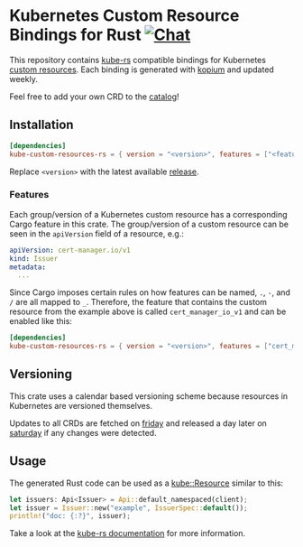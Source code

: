 <!--
SPDX-FileCopyrightText: The kube-custom-resources-rs Authors
SPDX-License-Identifier: 0BSD
 -->

# Kubernetes Custom Resource Bindings for Rust [![Chat](https://img.shields.io/badge/matrix-%23talk.metio:matrix.org-brightgreen.svg?style=social&label=Matrix)](https://matrix.to/#/#talk.metio:matrix.org)

This repository contains [kube-rs](https://kube.rs/) compatible bindings for Kubernetes [custom resources](https://kubernetes.io/docs/tasks/extend-kubernetes/custom-resources/custom-resource-definitions/). Each binding is generated with [kopium](https://github.com/kube-rs/kopium) and updated weekly.

Feel free to add your own CRD to the [catalog](https://github.com/metio/kube-custom-resources-rs/blob/main/code-generator/src/catalog.rs)!

## Installation

```toml
[dependencies]
kube-custom-resources-rs = { version = "<version>", features = ["<features>"] }
```

Replace `<version>` with the latest available [release](https://crates.io/crates/kube-custom-resources-rs).

### Features

Each group/version of a Kubernetes custom resource has a corresponding Cargo feature in this crate. The group/version of a custom resource can be seen in the `apiVersion` field of a resource, e.g.:

```yaml
apiVersion: cert-manager.io/v1
kind: Issuer
metadata:
  ...
```

Since Cargo imposes certain rules on how features can be named, `.`, `-`, and `/` are all mapped to `_`. Therefore, the feature that contains the custom resource from the example above is called `cert_manager_io_v1` and can be enabled like this:

```toml
[dependencies]
kube-custom-resources-rs = { version = "<version>", features = ["cert_manager_io_v1"] }
```

## Versioning

This crate uses a calendar based versioning scheme because resources in Kubernetes are versioned themselves.

Updates to all CRDs are fetched on [friday](https://github.com/metio/kube-custom-resources-rs/blob/main/.github/workflows/update-crds.yml) and released a day later on [saturday](https://github.com/metio/kube-custom-resources-rs/blob/main/.github/workflows/release.yml) if any changes were detected.

## Usage

The generated Rust code can be used as a [kube::Resource](https://docs.rs/kube/*/kube/trait.Resource.html) similar to this:

```rust
let issuers: Api<Issuer> = Api::default_namespaced(client);
let issuer = Issuer::new("example", IssuerSpec::default());
println!("doc: {:?}", issuer);
```

Take a look at the [kube-rs documentation](https://docs.rs/kube/) for more information.
